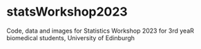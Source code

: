 # statsWorkshop2023
Code, data and images for Statistics Workshop 2023 for 3rd yeaR biomedical students, University of Edinburgh

